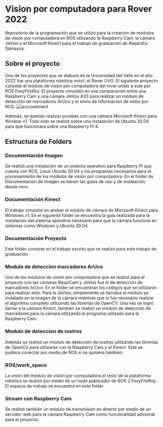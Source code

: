 # Vision por computadora para Rover 2022
Repositorio de la programación que se utilizó para la creación de módulos de visión por computadora en ROS utilizando la Raspberry Cam, la cámara JeVois y el Microsoft Kinect para el trabajo de graduación de Alejandra Samayoa.
## Sobre el proyecto
Uno de los proyectos que se elaboró en la Universidad del Valle en el año 2022 fue una plataforma robótica móvil, el Rover UVG. El siguiente proyecto consiste el módulo de visión por computadora del rover unido a este por ROS FoxyFitzRoy. El proyecto consistió en una comparación entre una Raspberry Cam y una cámara JeVois A33 para realizar un módulo de detección de marcadores ArUco y el envio de información de estos por ROS. 
![arucowkinect](https://user-images.githubusercontent.com/69053381/195367274-7ed08c24-dcdf-46a8-a202-9b3dfe4d38da.png)

Además, se querían realizar pruebas con una cámara Microsoft Kinect para Window v1. Todo esto se realizó sobre una instalación de Ubuntu 20.04 para que funcionara sobre una Raspberry Pi 4. 

## Estructura de Folders

### Documentación Imagen
Se realizó una instalación de un sistema operativo para Raspberry Pi que cuenta con ROS, Linux Ubuntu 20.04 y los programas necesarios para el procesamiento de los módulos de visión por computadora. En el folder de Documentación de Imagen se tienen las guías de uso y de instalación desde cero.

### Documentación Kinect
El trabajo consistió en probar el módulo de cámara de Microsoft Kinect para Windows v1. En el siguiente folder se encuentra la guía realizada para la instalación del sistema operativo necesario para que la cámara funcione en sistemas como Windows y Ubuntu 20.04.
### Documentación Proyecto
Este folder consiste en el trabajo escrito que se realizó para este trabajo de graduación. 
### Modulo de deteccion marcadores ArUco
Uno de los módulos de visión por computadora que se realizó para el proyecto con las cámaras RaspiCam y JeVois fue el de detección de marcadores ArUco. En el folder se 
encuentran los códigos que se utilizaron para realizar esto. Para la JeVois, simplemente se llamaba el módulo ya instalado en la imagen de la cámara mientras que sí fue 
necesario realizar el algoritmo completo utilizando las librerías de OpenCV. Una vez se logró llamar a la cámara Kinect, también se realizó un módulo de detección de marcadores para la cámara utilizando el programa utilizado para la Raspberry Cam. 

### Modulo de deteccion de rostros
Además se realizó un módulo de detección de rostros utilizando las librerías de OpenCV para utilizarse con la Raspberry Cam y el Kinect. Este se pudiera conectar por medio de ROS si se quisiera también. 

### ROS/work_space
La unión del módulo de visión por computadora al resto de la plataforma robótica se realizó por medio de un nodo publicador de ROS 2 FoxyFitzRoy. El espacio de trabajo se encuentra en este folder. 
### Stream con Raspberry Cam
Se realizó también un módulo de transmisión en directo por medio de un servidor web para la cámara Raspberry Cam como funcionalidad adicional para el proyecto.
